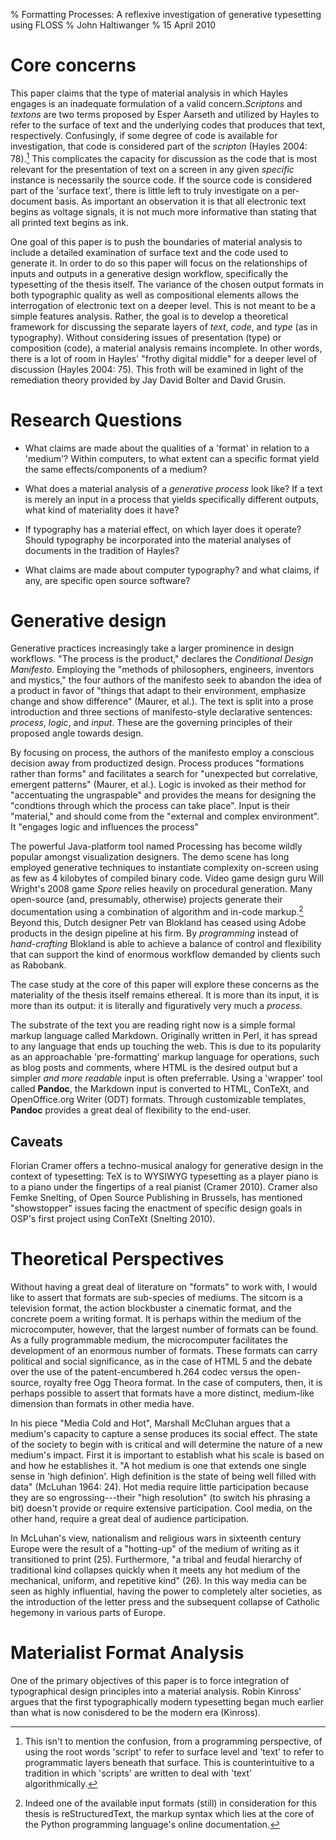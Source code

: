 % Formatting Processes: A reflexive investigation of generative typesetting using FLOSS
% John Haltiwanger
% 15 April 2010       

# Core concerns #

This paper claims that the type of material analysis in which Hayles engages is an inadequate formulation of a valid concern._Scriptons_ and _textons_ are two terms proposed by Esper Aarseth and utilized by Hayles to refer to the surface of text and the underlying codes that produces that text, respectively. Confusingly, if some degree of code is available for investigation, that code is considered part of the _scripton_ (Hayles 2004: 78).[^1] This complicates the capacity for discussion as the code that is most relevant for the presentation of text on a screen in any given _specific_ instance is necessarily the source code. If the source code is considered part of the 'surface text', there is little left to truly investigate on a per-document basis. As important an observation it is that all electronic text begins as voltage signals, it is not much more informative than stating that all printed text begins as ink.

One goal of this paper is to push the boundaries of material analysis to include a detailed examination of surface text and the code used to generate it. In order to do so this paper will focus on the relationships of inputs and outputs in a generative design workflow, specifically the typesetting of the thesis itself. The variance of the chosen output formats in both typographic quality as well as compositional elements allows the interrogation of electronic text on a deeper level. This is not meant to be a simple features analysis. Rather, the goal is to develop a theoretical framework for discussing the separate layers of _text_, _code_, and _type_ (as in typography). Without considering issues of presentation (type) or composition (code), a material analysis remains incomplete. In other words, there is a lot of room in Hayles' "frothy digital middle" for a deeper level of discussion (Hayles 2004: 75). This froth will be examined in light of the remediation theory provided by Jay David Bolter and David Grusin. 

[^1]: This isn't to mention the confusion, from a programming perspective, of using the root words 'script' to refer to surface level and 'text' to refer to programmatic layers beneath that surface. This is counterintuitive to a tradition in which 'scripts' are written to deal with 'text' algorithmically.

# Research Questions #

* What claims are made about the qualities of a 'format' in relation to a 'medium'? Within computers, to what extent can a specific format yield the same effects/components of a medium?

* What does a material analysis of a *generative process* look like? If a text is merely an input in a process that yields specifically different outputs, what kind of materiality does it have?

* If typography has a material effect, on which layer does it operate? Should typography be incorporated into the material analyses of documents in the tradition of Hayles? 

* What claims are made about computer typography? and what claims, if any, are specific open source software? 


# Generative design #

Generative practices increasingly take a larger prominence in design workflows. "The process is the product," declares the *Conditional Design Manifesto*.  Employing the "methods of philosophers, engineers, inventors and mystics," the four authors of the manifesto seek to abandon the idea of a product in favor of "things that adapt to their environment, emphasize change and show difference" (Maurer, et al.). The text is split into a prose introduction and three sections of manifesto-style declarative sentences: _process_, _logic_, and _input_. These are the governing principles of their proposed angle towards design. 

By focusing on process, the authors of the manifesto employ a conscious decision away from productized design. Process produces "formations rather than forms" and facilitates a search for "unexpected but correlative, emergent patterns" (Maurer, et al.). Logic is invoked as their method for "accentuating the ungraspable" and provides the means for designing the "condtions through which the process can take place". Input is their "material," and should come from the "external and complex environment". It "engages logic and influences the process"  

The powerful Java-platform tool named Processing has become wildly popular amongst visualization designers. The demo scene has long employed generative techniques to instantiate complexity on-screen using as few as 4 kilobytes of compiled binary code. Video game design guru Will Wright's 2008 game *Spore* relies heavily on procedural generation. Many open-source (and, presumably, otherwise) projects generate their documentation using a combination of algorithm and in-code markup.[^2] Beyond this, Dutch designer Petr van Blokland has ceased using Adobe products in the design pipeline at his firm. By *programming* instead of *hand-crafting* Blokland is able to achieve a balance of control and flexibility that can support the kind of enormous workflow demanded by clients such as Rabobank.

The case study at the core of this paper will explore these concerns as the materiality of the thesis itself remains ethereal. It is more than its input, it is more than its output: it is literally and figuratively very much a *process*. 

The substrate of the text you are reading right now is a simple formal markup language called Markdown. Originally written in Perl, it has spread to any language that ends up touching the web. This is due to its popularity as an approachable 'pre-formatting' markup language for operations, such as blog posts and comments, where HTML is the desired output but a simpler *and more readable* input is often preferrable. Using a 'wrapper' tool called **Pandoc**, the Markdown input is converted to HTML, ConTeXt, and OpenOffice.org Writer (ODT) formats. Through customizable templates, **Pandoc** provides a great deal of flexibility to the end-user. 

## Caveats ##

Florian Cramer offers a techno-musical analogy for generative design in the context of typesetting: TeX is to WYSIWYG typesetting as a player piano is to a piano under the fingertips of a real pianist (Cramer 2010). Cramer also  Femke Snelting, of Open Source Publishing in Brussels, has mentioned "showstopper" issues facing the enactment of specific design goals in OSP's first project using ConTeXt (Snelting 2010).

[^2]: Indeed one of the available input formats (still) in consideration for this thesis is reStructuredText, the markup syntax which lies at the core of the Python programming language's online documentation.



# Theoretical Perspectives #

Without having a great deal of literature on "formats" to work with, I would like to assert that formats are sub-species of mediums. The sitcom is a television format, the action blockbuster a cinematic format, and the concrete poem a writing format. It is perhaps within the medium of the microcomputer, however, that the largest number of formats can be found. As a fully programmable medium, the microcomputer facilitates the development of an enormous number of formats. These formats can carry political and social significance, as in the case of HTML 5 and the debate over the use of the patent-encumbered h.264 codec versus the open-source, royalty free Ogg Theora format. In the case of computers, then, it is perhaps possible to assert that formats have a more distinct, medium-like dimension than formats in other media have.

In his piece "Media Cold and Hot", Marshall McCluhan argues that a medium's capacity to capture a sense produces its social effect. The state of the society to begin with is critical and will determine the nature of a new medium's impact. First it is important to establish what his scale is based on and how he establishes it. "A hot medium is one that extends one single sense in 'high definion'. High definition is the state of being well filled with data" (McLuhan 1964: 24). Hot media require little participation because they are so engrossing---their "high resolution" (to switch his phrasing a bit) doesn't provide or require extensive participation. Cool media, on the other hand, require a great deal of audience participation. 

In McLuhan's view, nationalism and religious wars in sixteenth century Europe were the result of a "hotting-up" of the medium of writing as it transitioned to print (25). Furthermore, "a tribal and feudal hierarchy of traditional kind collapses quickly when it meets any hot medium of the mechanical, uniform, and repetitive kind" (26). In this way media can be seen as highly influential, having the power to completely alter societies, as the introduction of the letter press and the subsequent collapse of Catholic hegemony in various parts of Europe. 

# Materialist Format Analysis #

One of the primary objectives of this paper is to force integration of typographical design principles into a material analysis. Robin Kinross' argues that the first typographically modern typesetting began much earlier than what is now conisdered to be the modern era (Kinross).
